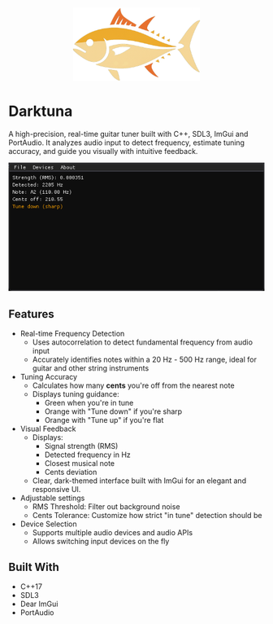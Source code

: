<p align="center">
  <img src="https://raw.githubusercontent.com/bottledlactose/darktuna/refs/heads/trunk/images/logo.png" alt="Darktuna logo" width="250">
</p>

# Darktuna

A high-precision, real-time guitar tuner built with C++, SDL3, ImGui and PortAudio.
It analyzes audio input to detect frequency, estimate tuning accuracy, and guide you visually with intuitive feedback.

![Darktuna screenshot](https://raw.githubusercontent.com/bottledlactose/darktuna/refs/heads/trunk/images/screenshot.png)

## Features

- Real-time Frequency Detection
    - Uses autocorrelation to detect fundamental frequency from audio input
    - Accurately identifies notes within a 20 Hz - 500 Hz range, ideal for guitar and other string instruments
- Tuning Accuracy
    - Calculates how many **cents** you're off from the nearest note
    - Displays tuning guidance:
        - Green when you're in tune
        - Orange with "Tune down" if you're sharp
        - Orange with "Tune up" if you're flat
- Visual Feedback
    - Displays:
        - Signal strength (RMS)
        - Detected frequency in Hz
        - Closest musical note
        - Cents deviation
    - Clear, dark-themed interface built with ImGui for an elegant and responsive UI.
- Adjustable settings
    - RMS Threshold: Filter out background noise
    - Cents Tolerance: Customize how strict "in tune" detection should be
- Device Selection
    - Supports multiple audio devices and audio APIs
    - Allows switching input devices on the fly

## Built With

- C++17
- SDL3
- Dear ImGui
- PortAudio

